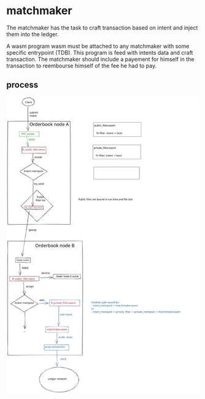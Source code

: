 # matchmaker

The matchmaker has the task to craft transaction based on intent and inject them
into the ledger.

A wasm program wasm must be attached to any matchmaker with some specific
entrypoint (TDB). This program is feed with intents data and craft transaction.
The matchmaker should include a payement for himself in the transaction to
reembourse himself of the fee he had to pay.

## process

![matchmaker process](./gossip/matchmaker.svg "matchmaker process")
